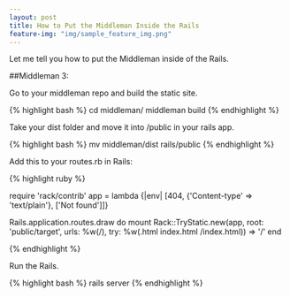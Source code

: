 ```yaml
---
layout: post
title: How to Put the Middleman Inside the Rails
feature-img: "img/sample_feature_img.png"
---
```


Let me tell you how to put the Middleman inside of the Rails.

##Middleman 3:

Go to your middleman repo and build the static site.

{% highlight bash %}
cd middleman/
middleman build
{% endhighlight %}

Take your dist folder and move it into /public in your rails app.

{% highlight bash %}
mv middleman/dist rails/public
{% endhighlight %}

Add this to your routes.rb in Rails:

{% highlight ruby %}

require 'rack/contrib'
app = lambda {|env| [404, {'Content-type' => 'text/plain'}, ['Not found']]}

Rails.application.routes.draw do
  mount Rack::TryStatic.new(app, root: 'public/target', urls: %w(/), try: %w(.html index.html /index.html)) => '/'
end

{% endhighlight %}

Run the Rails.

{% highlight bash %}
rails server
{% endhighlight %}